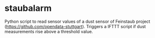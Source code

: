 # staubalarm
Python script to read sensor values of a dust sensor of Feinstaub project (https://github.com/opendata-stuttgart). Triggers a IFTTT script if dust measurements rise above a threshold value.
